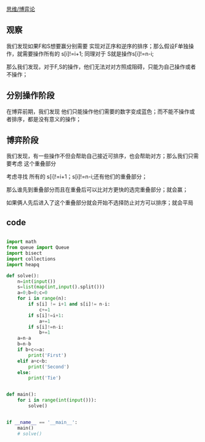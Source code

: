 [思维/博弈论](https://codeforces.com/group/uWPOOE24k2/contest/1772/problem/E)

## 观察

我们发现如果F和S想要赢分别需要 实现对正序和逆序的排序；那么假设F单独操作，就需要操作所有的 s[i]!=i+1; 同理对于 S就是操作s[i]!=n-i; 

那么我们发现，对于F,S的操作，他们无法对对方照成阻碍，只能为自己操作或者不操作；

## 分别操作阶段

在博弈前期，我们发现 他们只能操作他们需要的数字变成蓝色；而不能不操作或者排序，都是没有意义的操作；

## 博弈阶段

我们发现，有一些操作不但会帮助自己接近可排序，也会帮助对方；那么我们只需要考虑 这个重叠部分

考虑寻找 所有的 s[i]!=i+1；s[i]!=n-i;还有他们的重叠部分；

那么谁先到重叠部分而且在重叠后可以比对方更快的选完重叠部分；就会赢；

如果俩人先后进入了这个重叠部分就会开始不选择防止对方可以排序；就会平局

## code

```python

import math
from queue import Queue
import bisect
import collections
import heapq

def solve():
    n=int(input())
    s=list(map(int,input().split()))
    a=0;b=0;c=0
    for i in range(n):
        if s[i] != i+1 and s[i]!= n-i:
            c+=1
        if s[i]!=i+1:
            a+=1
        if s[i]!=n-i:
            b+=1
    a=n-a
    b=n-b
    if b+c<=a:
        print('First')
    elif a+c<b:
        print('Second')
    else:
        print('Tie')


def main():
    for i in range(int(input())):
        solve()


if __name__ == '__main__':
    main()
    # solve()
```
